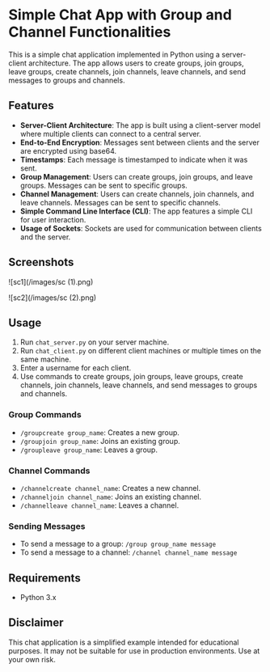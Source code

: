 # Simple Chat App with Group and Channel Functionalities

This is a simple chat application implemented in Python using a server-client architecture. The app allows users to create groups, join groups, leave groups, create channels, join channels, leave channels, and send messages to groups and channels.

## Features

- **Server-Client Architecture**: The app is built using a client-server model where multiple clients can connect to a central server.
- **End-to-End Encryption**: Messages sent between clients and the server are encrypted using base64.
- **Timestamps**: Each message is timestamped to indicate when it was sent.
- **Group Management**: Users can create groups, join groups, and leave groups. Messages can be sent to specific groups.
- **Channel Management**: Users can create channels, join channels, and leave channels. Messages can be sent to specific channels.
- **Simple Command Line Interface (CLI)**: The app features a simple CLI for user interaction.
- **Usage of Sockets**: Sockets are used for communication between clients and the server.

## Screenshots

![sc1](/images/sc (1).png)

![sc2](/images/sc (2).png)


## Usage

1. Run `chat_server.py` on your server machine.
2. Run `chat_client.py` on different client machines or multiple times on the same machine.
3. Enter a username for each client.
4. Use commands to create groups, join groups, leave groups, create channels, join channels, leave channels, and send messages to groups and channels.

### Group Commands
- `/groupcreate group_name`: Creates a new group.
- `/groupjoin group_name`: Joins an existing group.
- `/groupleave group_name`: Leaves a group.

### Channel Commands
- `/channelcreate channel_name`: Creates a new channel.
- `/channeljoin channel_name`: Joins an existing channel.
- `/channelleave channel_name`: Leaves a channel.

### Sending Messages
- To send a message to a group: `/group group_name message`
- To send a message to a channel: `/channel channel_name message`

## Requirements

- Python 3.x

## Disclaimer

This chat application is a simplified example intended for educational purposes. It may not be suitable for use in production environments. Use at your own risk.


